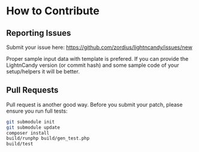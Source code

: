 # How to Contribute

## Reporting Issues

Submit your issue here: https://github.com/zordius/lightncandy/issues/new

Proper sample input data with template is prefered. If you can provide the LightnCandy version (or commit hash) and some sample code of your setup/helpers it will be better.

## Pull Requests

Pull request is another good way. Before you submit your patch, please ensure you run full tests:

```sh
git submodule init
git submodule update
composer install
build/runphp build/gen_test.php
build/test
```
